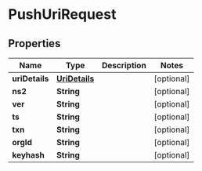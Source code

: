 

# PushUriRequest


## Properties

Name | Type | Description | Notes
------------ | ------------- | ------------- | -------------
**uriDetails** | [**UriDetails**](UriDetails.md) |  |  [optional]
**ns2** | **String** |  |  [optional]
**ver** | **String** |  |  [optional]
**ts** | **String** |  |  [optional]
**txn** | **String** |  |  [optional]
**orgId** | **String** |  |  [optional]
**keyhash** | **String** |  |  [optional]



